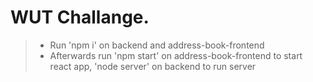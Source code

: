 #	WUT Challange.


>- Run 'npm i' on backend and address-book-frontend
>- Afterwards run 'npm start' on address-book-frontend to start react app, 'node server' on backend to run server
